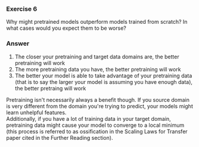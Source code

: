 ### Exercise 6
Why might pretrained models outperform models trained from scratch? In what cases would you expect them to be worse?

### Answer
1. The closer your pretraining and target data domains are, the better pretraining will work
2. The more pretraining data you have, the better pretraining will work
3. The better your model is able to take advantage of your pretraining data (that is to say the larger your model is assuming you have enough data), the better pretraing will work

Pretraining isn't necessarily always a benefit though. If you source domain is very different from the domain you're trying to predict, your models might learn unhelpful features.  
Additionally, if you have a lot of training data in your target domain, pretraining data might cause your model to converge to a local minimum (this process is referred to as ossification in  the Scaling Laws for Transfer paper cited in the Further Reading section).
